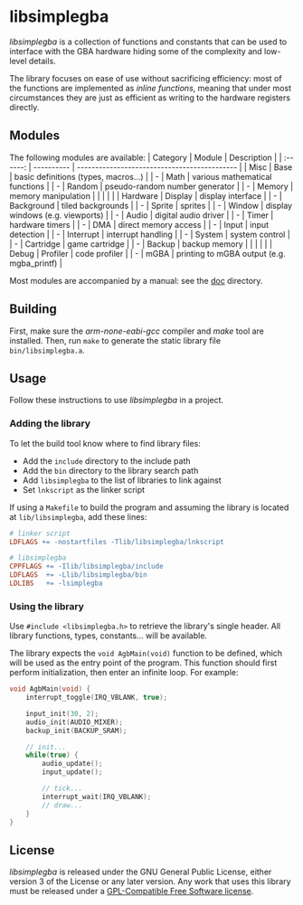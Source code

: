 # libsimplegba
*libsimplegba* is a collection of functions and constants that can be
used to interface with the GBA hardware hiding some of the complexity
and low-level details.

The library focuses on ease of use without sacrificing efficiency: most
of the functions are implemented as *inline functions*, meaning that
under most circumstances they are just as efficient as writing to the
hardware registers directly.

## Modules
The following modules are available:
| Category | Module     | Description                                  |
| :------: | ---------- | -------------------------------------------- |
| Misc     | Base       | basic definitions (types, macros...)         |
| -        | Math       | various mathematical functions               |
| -        | Random     | pseudo-random number generator               |
| -        | Memory     | memory manipulation                          |
|          |            |                                              |
| Hardware | Display    | display interface                            |
| -        | Background | tiled backgrounds                            |
| -        | Sprite     | sprites                                      |
| -        | Window     | display windows (e.g. viewports)             |
| -        | Audio      | digital audio driver                         |
| -        | Timer      | hardware timers                              |
| -        | DMA        | direct memory access                         |
| -        | Input      | input detection                              |
| -        | Interrupt  | interrupt handling                           |
| -        | System     | system control                               |
| -        | Cartridge  | game cartridge                               |
| -        | Backup     | backup memory                                |
|          |            |                                              |
| Debug    | Profiler   | code profiler                                |
| -        | mGBA       | printing to mGBA output (e.g. mgba_printf)   |

Most modules are accompanied by a manual: see the [doc](doc) directory.

## Building
First, make sure the *arm-none-eabi-gcc* compiler and *make* tool are
installed. Then, run `make` to generate the static library file
`bin/libsimplegba.a`.

## Usage
Follow these instructions to use *libsimplegba* in a project.

### Adding the library
To let the build tool know where to find library files:
- Add the `include` directory to the include path
- Add the `bin` directory to the library search path
- Add `libsimplegba` to the list of libraries to link against
- Set `lnkscript` as the linker script

If using a `Makefile` to build the program and assuming the library is
located at `lib/libsimplegba`, add these lines:

```Makefile
# linker script
LDFLAGS += -nostartfiles -Tlib/libsimplegba/lnkscript

# libsimplegba
CPPFLAGS += -Ilib/libsimplegba/include
LDFLAGS  += -Llib/libsimplegba/bin
LDLIBS   += -lsimplegba
```

### Using the library
Use `#include <libsimplegba.h>` to retrieve the library's single header.
All library functions, types, constants... will be available.

The library expects the `void AgbMain(void)` function to be defined,
which will be used as the entry point of the program. This function
should first perform initialization, then enter an infinite loop. For
example:

```c
void AgbMain(void) {
    interrupt_toggle(IRQ_VBLANK, true);

    input_init(30, 2);
    audio_init(AUDIO_MIXER);
    backup_init(BACKUP_SRAM);

    // init...
    while(true) {
        audio_update();
        input_update();

        // tick...
        interrupt_wait(IRQ_VBLANK);
        // draw...
    }
}
```

## License
*libsimplegba* is released under the GNU General Public License, either
version 3 of the License or any later version. Any work that uses this
library must be released under a [GPL-Compatible Free Software
license](https://www.gnu.org/licenses/license-list.html).

